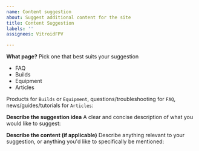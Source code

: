 ```yaml
---
name: Content suggestion
about: Suggest additional content for the site
title: Content Suggestion
labels: ''
assignees: VitroidFPV

---
```


**What page?**
Pick one that best suits your suggestion

* FAQ 
* Builds 
* Equipment 
* Articles 

Products for `Builds` or `Equipment`, questions/troubleshooting for `FAQ`, news/guides/tutorials for `Articles`:

**Describe the suggestion idea**
A clear and concise description of what you would like to suggest:

**Describe the content (if applicable)**
Describe anything relevant to your suggestion, or anything you'd like to specifically be mentioned:
